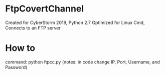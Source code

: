 # FtpCovertChannel
Created for CyberStorm 2019, Python 2.7 Optimized for Linux Cmd, Connects to an FTP server 
# How to
command: python ftpcc.py
(notes: in code change IP, Port, Username, and Password)
